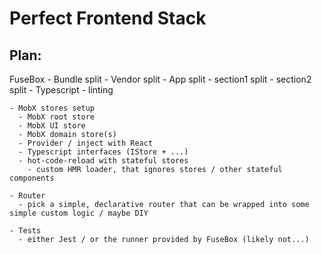 # Perfect Frontend Stack

## Plan:

  FuseBox
    - Bundle split
      - Vendor split
      - App split
      - section1 split
      - section2 split
    - Typescript
      - linting

    - MobX stores setup
      - MobX root store
      - MobX UI store
      - MobX domain store(s)
      - Provider / inject with React
      - Typescript interfaces (IStore + ...)
      - hot-code-reload with stateful stores
        - custom HMR loader, that ignores stores / other stateful components

    - Router
      - pick a simple, declarative router that can be wrapped into some simple custom logic / maybe DIY

    - Tests
      - either Jest / or the runner provided by FuseBox (likely not...)
